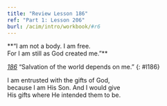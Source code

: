 ```yaml
---
title: "Review Lesson 186"
ref: "Part 1: Lesson 206"
burl: /acim/intro/workbook/#r6
---
```


<div markdown="1" class="center">
**“I am not a body. I am free.<br/>
For I am still as God created me.”**
</div>

[*186*](/acim/workbook/l186/?r=1) “Salvation of the world depends on me.”
{: #l186}

<div markdown="1" class="review center">
I am entrusted with the gifts of God,<br/>
because I am His Son. And I would give<br/>
His gifts where He intended them to be.
</div>

